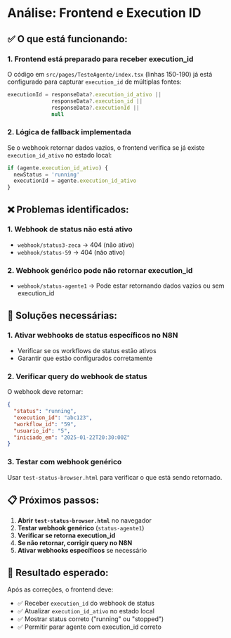 # Análise: Frontend e Execution ID

## ✅ **O que está funcionando:**

### 1. **Frontend está preparado para receber execution_id**
O código em `src/pages/TesteAgente/index.tsx` (linhas 150-190) já está configurado para capturar `execution_id` de múltiplas fontes:

```javascript
executionId = responseData?.execution_id_ativo || 
              responseData?.execution_id || 
              responseData?.executionId || 
              null
```

### 2. **Lógica de fallback implementada**
Se o webhook retornar dados vazios, o frontend verifica se já existe `execution_id_ativo` no estado local:

```javascript
if (agente.execution_id_ativo) {
  newStatus = 'running'
  executionId = agente.execution_id_ativo
}
```

## ❌ **Problemas identificados:**

### 1. **Webhook de status não está ativo**
- `webhook/status3-zeca` → 404 (não ativo)
- `webhook/status-59` → 404 (não ativo)

### 2. **Webhook genérico pode não retornar execution_id**
- `webhook/status-agente1` → Pode estar retornando dados vazios ou sem execution_id

## 🔧 **Soluções necessárias:**

### 1. **Ativar webhooks de status específicos no N8N**
- Verificar se os workflows de status estão ativos
- Garantir que estão configurados corretamente

### 2. **Verificar query do webhook de status**
O webhook deve retornar:
```json
{
  "status": "running",
  "execution_id": "abc123",
  "workflow_id": "59",
  "usuario_id": "5",
  "iniciado_em": "2025-01-22T20:30:00Z"
}
```

### 3. **Testar com webhook genérico**
Usar `test-status-browser.html` para verificar o que está sendo retornado.

## 📋 **Próximos passos:**

1. **Abrir `test-status-browser.html`** no navegador
2. **Testar webhook genérico** (`status-agente1`)
3. **Verificar se retorna execution_id**
4. **Se não retornar, corrigir query no N8N**
5. **Ativar webhooks específicos** se necessário

## 🎯 **Resultado esperado:**

Após as correções, o frontend deve:
- ✅ Receber `execution_id` do webhook de status
- ✅ Atualizar `execution_id_ativo` no estado local
- ✅ Mostrar status correto ("running" ou "stopped")
- ✅ Permitir parar agente com execution_id correto
